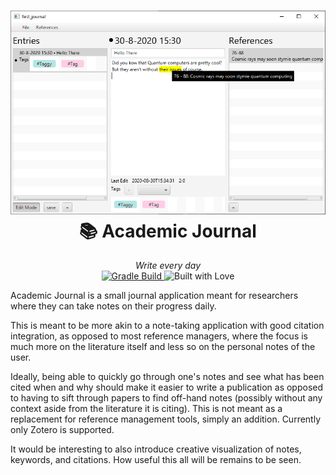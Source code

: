 <h1 align="center">
    <img src=".github/img/overview.png" width="827"/>
    <br/>
    📚 Academic Journal
</h1>

<p align="center">
    <i>Write every day</i>
    <br/>
    <a href="https://github.com/JSAbrahams/Academic-Journal/actions?query=workflow%3A%22Gradle+Build%22">
    <img src="https://img.shields.io/github/workflow/status/JSAbrahams/Academic-Journal/Gradle%20Build?style=for-the-badge" alt="Gradle Build"/>
    </a>
    <img src="https://forthebadge.com/images/badges/built-with-love.svg" alt="Built with Love"/>
</p>

Academic Journal is a small journal application meant for researchers where they can take notes on their progress daily.

This is meant to be more akin to a note-taking application with good citation integration, as opposed to most reference
managers, where the focus is much more on the literature itself and less so on the personal notes of the user.

Ideally, being able to quickly go through one's notes and see what has been cited when and why should make it easier to
write a publication as opposed to having to sift through papers to find off-hand notes (possibly without any context
aside from the literature it is citing).
This is not meant as a replacement for reference management tools, simply an addition.
Currently only Zotero is supported.

It would be interesting to also introduce creative visualization of notes, keywords, and citations.
How useful this all will be remains to be seen.
